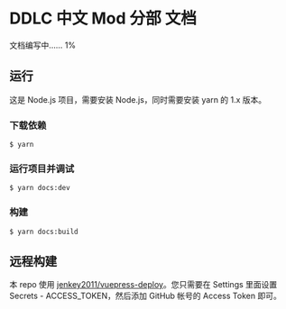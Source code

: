 # DDLC 中文 Mod 分部 文档

文档编写中…… 1%

## 运行

这是 Node.js 项目，需要安装 Node.js，同时需要安装 yarn 的 1.x 版本。

### 下载依赖

```shell
$ yarn
```

### 运行项目并调试

```shell
$ yarn docs:dev
```

### 构建

```shell
$ yarn docs:build
```

## 远程构建

本 repo 使用 [jenkey2011/vuepress-deploy](jenkey2011/vuepress-deploy)。您只需要在 Settings 里面设置 Secrets - ACCESS_TOKEN，然后添加 GitHub 帐号的 Access Token 即可。